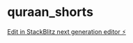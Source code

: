 # quraan_shorts

[Edit in StackBlitz next generation editor ⚡️](https://stackblitz.com/~/github.com/hrr2000/quraan_shorts)